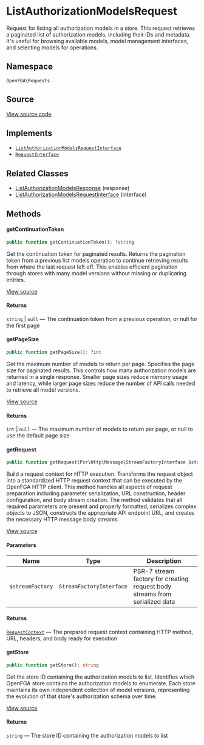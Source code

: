 # ListAuthorizationModelsRequest

Request for listing all authorization models in a store. This request retrieves a paginated list of authorization models, including their IDs and metadata. It&#039;s useful for browsing available models, model management interfaces, and selecting models for operations.

## Namespace
`OpenFGA\Requests`

## Source
[View source code](https://github.com/evansims/openfga-php/blob/main/src/Requests/ListAuthorizationModelsRequest.php)

## Implements
* [`ListAuthorizationModelsRequestInterface`](ListAuthorizationModelsRequestInterface.md)
* [`RequestInterface`](RequestInterface.md)

## Related Classes
* [ListAuthorizationModelsResponse](Responses/ListAuthorizationModelsResponse.md) (response)
* [ListAuthorizationModelsRequestInterface](Requests/ListAuthorizationModelsRequestInterface.md) (interface)

## Methods

#### getContinuationToken

```php
public function getContinuationToken(): ?string
```

Get the continuation token for paginated results. Returns the pagination token from a previous list models operation to continue retrieving results from where the last request left off. This enables efficient pagination through stores with many model versions without missing or duplicating entries.

[View source](https://github.com/evansims/openfga-php/blob/main/src/Requests/ListAuthorizationModelsRequest.php#L54)

#### Returns
`string` &#124; `null` — The continuation token from a previous operation, or null for the first page
#### getPageSize

```php
public function getPageSize(): ?int
```

Get the maximum number of models to return per page. Specifies the page size for paginated results. This controls how many authorization models are returned in a single response. Smaller page sizes reduce memory usage and latency, while larger page sizes reduce the number of API calls needed to retrieve all model versions.

[View source](https://github.com/evansims/openfga-php/blob/main/src/Requests/ListAuthorizationModelsRequest.php#L63)

#### Returns
`int` &#124; `null` — The maximum number of models to return per page, or null to use the default page size
#### getRequest

```php
public function getRequest(Psr\Http\Message\StreamFactoryInterface $streamFactory): OpenFGA\Network\RequestContext
```

Build a request context for HTTP execution. Transforms the request object into a standardized HTTP request context that can be executed by the OpenFGA HTTP client. This method handles all aspects of request preparation including parameter serialization, URL construction, header configuration, and body stream creation. The method validates that all required parameters are present and properly formatted, serializes complex objects to JSON, constructs the appropriate API endpoint URL, and creates the necessary HTTP message body streams.

[View source](https://github.com/evansims/openfga-php/blob/main/src/Requests/ListAuthorizationModelsRequest.php#L72)

#### Parameters
| Name | Type | Description |
|------|------|-------------|
| `$streamFactory` | `StreamFactoryInterface` | PSR-7 stream factory for creating request body streams from serialized data |

#### Returns
[`RequestContext`](Network/RequestContext.md) — The prepared request context containing HTTP method, URL, headers, and body ready for execution
#### getStore

```php
public function getStore(): string
```

Get the store ID containing the authorization models to list. Identifies which OpenFGA store contains the authorization models to enumerate. Each store maintains its own independent collection of model versions, representing the evolution of that store&#039;s authorization schema over time.

[View source](https://github.com/evansims/openfga-php/blob/main/src/Requests/ListAuthorizationModelsRequest.php#L91)

#### Returns
`string` — The store ID containing the authorization models to list
